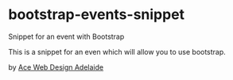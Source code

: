 # bootstrap-events-snippet
Snippet for an event with Bootstrap

This is a snippet for an even which will allow you to use bootstrap.

by 
[Ace Web Design Adelaide](https://www.acewebdesign.com.au)
